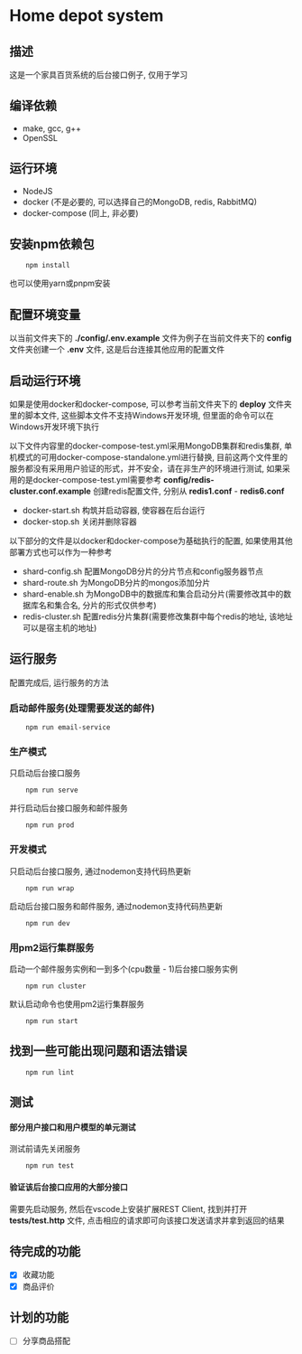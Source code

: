 # Home depot system

## 描述
这是一个家具百货系统的后台接口例子, 仅用于学习

## 编译依赖
* make, gcc, g++
* OpenSSL

## 运行环境
* NodeJS
* docker (不是必要的, 可以选择自己的MongoDB, redis, RabbitMQ)
* docker-compose (同上, 非必要)

## 安装npm依赖包
```
    npm install
```
也可以使用yarn或pnpm安装

## 配置环境变量
以当前文件夹下的 **./config/.env.example** 文件为例子在当前文件夹下的 **config** 文件夹创建一个 **.env** 文件, 这是后台连接其他应用的配置文件

## 启动运行环境
如果是使用docker和docker-compose, 可以参考当前文件夹下的 **deploy** 文件夹里的脚本文件, 这些脚本文件不支持Windows开发环境, 但里面的命令可以在Windows开发环境下执行

以下文件内容里的docker-compose-test.yml采用MongoDB集群和redis集群, 单机模式的可用docker-compose-standalone.yml进行替换, 目前这两个文件里的服务都没有采用用户验证的形式，并不安全，请在非生产的环境进行测试, 如果采用的是docker-compose-test.yml需要参考 **config/redis-cluster.conf.example** 创建redis配置文件, 分别从 **redis1.conf** - **redis6.conf**

* docker-start.sh 构筑并启动容器, 使容器在后台运行
* docker-stop.sh 关闭并删除容器

以下部分的文件是以docker和docker-compose为基础执行的配置, 如果使用其他部署方式也可以作为一种参考
* shard-config.sh 配置MongoDB分片的分片节点和config服务器节点
* shard-route.sh 为MongoDB分片的mongos添加分片
* shard-enable.sh 为MongoDB中的数据库和集合启动分片(需要修改其中的数据库名和集合名, 分片的形式仅供参考)
* redis-cluster.sh 配置redis分片集群(需要修改集群中每个redis的地址, 该地址可以是宿主机的地址)

## 运行服务

配置完成后, 运行服务的方法

### 启动邮件服务(处理需要发送的邮件)

```
    npm run email-service
```

### 生产模式

只启动后台接口服务

```
    npm run serve
```

并行启动后台接口服务和邮件服务

```
    npm run prod
```

### 开发模式

只启动后台接口服务, 通过nodemon支持代码热更新

```
    npm run wrap
```

启动后台接口服务和邮件服务, 通过nodemon支持代码热更新

```
    npm run dev
```

### 用pm2运行集群服务

启动一个邮件服务实例和一到多个(cpu数量 - 1)后台接口服务实例

```
    npm run cluster
```

默认启动命令也使用pm2运行集群服务

```
    npm run start
```

## 找到一些可能出现问题和语法错误

```
    npm run lint
```

## 测试
#### 部分用户接口和用户模型的单元测试

测试前请先关闭服务
```
    npm run test
```

#### 验证该后台接口应用的大部分接口

需要先启动服务, 然后在vscode上安装扩展REST Client, 找到并打开 **tests/test.http** 文件, 点击相应的请求即可向该接口发送请求并拿到返回的结果

## 待完成的功能

 - [X] 收藏功能
 - [X] 商品评价

## 计划的功能

 - [ ] 分享商品搭配
